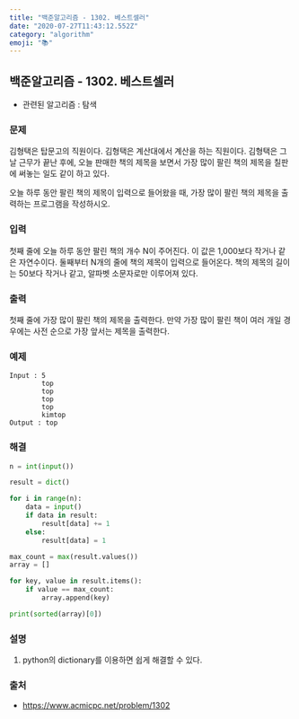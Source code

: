 ```yaml
---
title: "백준알고리즘 - 1302. 베스트셀러"
date: "2020-07-27T11:43:12.552Z"
category: "algorithm"
emoji: "📚"
---
```


## 백준알고리즘 - 1302. 베스트셀러

- 관련된 알고리즘 : 탐색

### 문제

김형택은 탑문고의 직원이다. 김형택은 계산대에서 계산을 하는 직원이다. 김형택은 그날 근무가 끝난 후에, 오늘 판매한 책의 제목을 보면서 가장 많이 팔린 책의 제목을 칠판에 써놓는 일도 같이 하고 있다.

오늘 하루 동안 팔린 책의 제목이 입력으로 들어왔을 때, 가장 많이 팔린 책의 제목을 출력하는 프로그램을 작성하시오.

### 입력

첫째 줄에 오늘 하루 동안 팔린 책의 개수 N이 주어진다. 이 값은 1,000보다 작거나 같은 자연수이다. 둘째부터 N개의 줄에 책의 제목이 입력으로 들어온다. 책의 제목의 길이는 50보다 작거나 같고, 알파벳 소문자로만 이루어져 있다.

### 출력

첫째 줄에 가장 많이 팔린 책의 제목을 출력한다. 만약 가장 많이 팔린 책이 여러 개일 경우에는 사전 순으로 가장 앞서는 제목을 출력한다.

### 예제

```
Input : 5
        top
        top
        top
        top
        kimtop
Output : top
```

### 해결

```python
n = int(input())

result = dict()

for i in range(n):
    data = input()
    if data in result:
        result[data] += 1
    else:
        result[data] = 1

max_count = max(result.values())
array = []

for key, value in result.items():
    if value == max_count:
        array.append(key)

print(sorted(array)[0])
```

### 설명

1. python의 dictionary를 이용하면 쉽게 해결할 수 있다.

### 출처

- https://www.acmicpc.net/problem/1302
